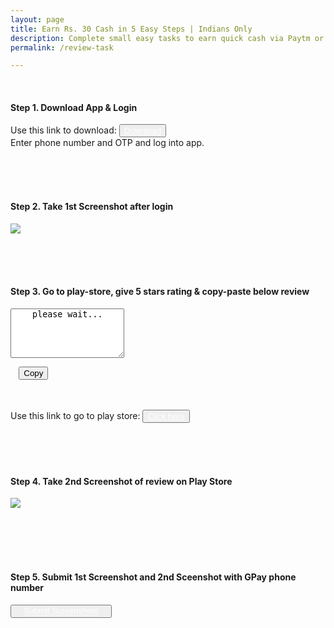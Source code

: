 ```yaml
---
layout: page
title: Earn Rs. 30 Cash in 5 Easy Steps | Indians Only
description: Complete small easy tasks to earn quick cash via Paytm or Google Pay. 
permalink: /review-task

---
```


<div>
  
  <br /> 
  
  <h4>Step 1. Download App & Login</h4>
  Use this link to download: 
  
  <button class="btn btn-success" type="submit" value="Submit">
    <a style="color:white" href="https://play.app.goo.gl/?link=https%3A%2F%2Fplay.google.com%2Fstore%2Fapps%2Fdetails%3Fid%3Dapp.getboss.messenger%26referrer%3Dutm_source%253Dreview_campaign%2526utm_medium%253Dreview_campaign">Download</a>
  </button>
  
  <br/>
  Enter phone number and OTP and log into app.
  
  <br/><br/><br />

  <h4>Step 2. Take 1st Screenshot after login</h4>
  <img src="https://storage.googleapis.com/bossapp-website-bucket/assets/step-%20%20logged%20in.svg.png"/>

  <br/><br/><br />

  <h4>Step 3. Go to play-store, give 5 stars rating & copy-paste below review</h4>
  
  <div class="flex">
  <textarea style="line-height:110%"  id="review_text" name="review_text" rows="5" >
    please wait...
  </textarea>

  <button class="btn btn-success v-center" style="margin-left:1em" onclick="myFunction()">Copy</button>
  </div>
  <br/><br/>
  Use this link to go to play store:
  <button class="btn btn-success" type="submit" value="Submit">
    <a style="color:white" href="https://play.app.goo.gl/?link=https%3A%2F%2Fplay.google.com%2Fstore%2Fapps%2Fdetails%3Fid%3Dapp.getboss.messenger%26referrer%3Dutm_source%253Dreview_campaign%2526utm_medium%253Dreview_campaign">Click here</a>
  </button>

  <br/><br/><br/>

  <h4>Step 4. Take 2nd Screenshot of review on Play Store</h4>
  <img src="https://storage.googleapis.com/bossapp-website-bucket/assets/step-%20reviews.png"/>

  <br/><br/><br/><br/>

  <h4>Step 5. Submit 1st Screenshot and 2nd Sceenshot with GPay phone number</h4>
  <button class="btn btn-success" type="submit" value="Submit">
    <a style="color:white;padding:1em" href="https://docs.google.com/forms/d/e/1FAIpQLSc9QbDOs0gjph1--fgG1oAyvSVokE0efS-K8iRplSVlknuNYw/viewform">Submit Screenshots</a>
  </button>
  <br/><br/><br/><br/>
</div>


<script>
  function myFunction() {
    var copyText = document.getElementById("review_text");
    copyText.select();
    copyText.setSelectionRange(0, 99999)
    document.execCommand("copy");
    alert("Copied the text: " + copyText.value);
  }
  
  function loadReview() {
  	var xhttp = new XMLHttpRequest();
  	xhttp.onreadystatechange = function() {
  	  if (this.readyState == 4 && this.status == 200) {
  	    document.getElementById("review_text").innerHTML = this.responseText;
  	  }
  	};
    xhttp.open("GET", "https://getboss.app/dashboard/api/get_random_review", true)
		xhttp.send()
  }
  loadReview()
</script>


